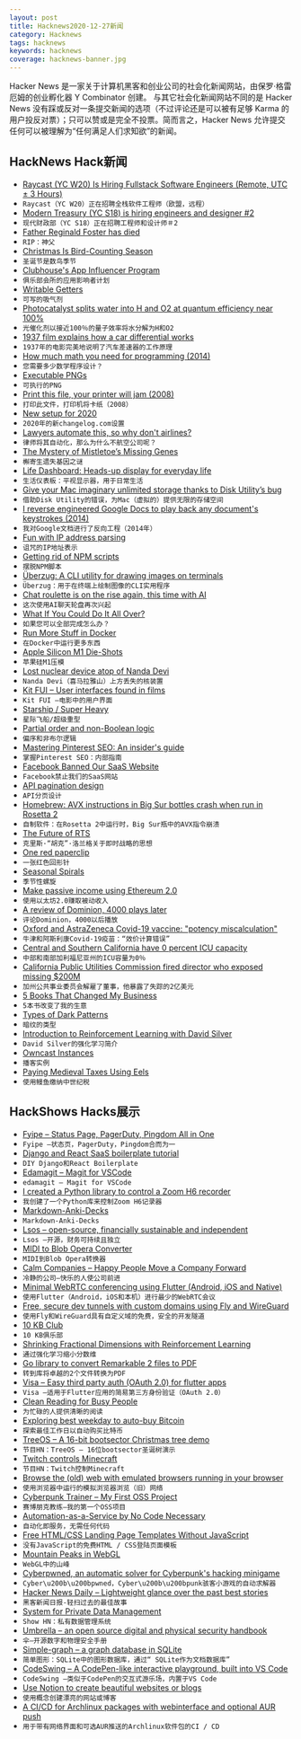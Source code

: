 ```yaml
---
layout: post
title: Hacknews2020-12-27新闻
category: Hacknews
tags: hacknews
keywords: hacknews
coverage: hacknews-banner.jpg
---
```


Hacker News 是一家关于计算机黑客和创业公司的社会化新闻网站，由保罗·格雷厄姆的创业孵化器 Y Combinator 创建。
与其它社会化新闻网站不同的是 Hacker News 没有踩或反对一条提交新闻的选项（不过评论还是可以被有足够 Karma 的用户投反对票）；只可以赞或是完全不投票。简而言之，Hacker News 允许提交任何可以被理解为“任何满足人们求知欲”的新闻。

## HackNews Hack新闻


- [Raycast (YC W20) Is Hiring Fullstack Software Engineers (Remote, UTC ± 3 Hours)](https://raycast.com/jobs/software-engineer-fullstack)
- `Raycast（YC W20）正在招聘全栈软件工程师（欧盟，远程）`
- [Modern Treasury (YC S18) is hiring engineers and designer #2](https://angel.co/company/moderntreasury)
- `现代财政部（YC S18）正在招聘工程师和设计师＃2`
- [Father Reginald Foster has died](https://theoldie.co.uk/blog/the-popes-latin-teacher)
- `RIP：神父`
- [Christmas Is Bird-Counting Season](https://fivethirtyeight.com/features/christmas-is-bird-counting-season-for-60000-americans/)
- `圣诞节是数鸟季节`
- [Clubhouse's App Influencer Program](https://www.nytimes.com/2020/12/23/style/clubhouse-app-influencers.html)
- `俱乐部会所的应用影响者计划`
- [Writable Getters](https://lea.verou.me/2020/12/writable-getters/)
- `可写的吸气剂`
- [Photocatalyst splits water into H and O2 at quantum efficiency near 100%](https://fuelcellsworks.com/news/photocatalyst-that-can-split-water-into-hydrogen-and-oxygen-at-a-quantum-efficiency-close-to-100/)
- `光催化剂以接近100％的量子效率将水分解为H和O2`
- [1937 film explains how a car differential works](https://www.roadandtrack.com/car-culture/classic-cars/a25833/1937-film-perfectly-explains-how-a-car-differential-works/)
- `1937年的电影完美地说明了汽车差速器的工作原理`
- [How much math you need for programming (2014)](https://lispmachine.wordpress.com/2014/12/05/how-much-math-you-need-for-programming/)
- `您需要多少数学程序设计？ `
- [Executable PNGs](https://djharper.dev/post/2020/12/26/executable-pngs/)
- `可执行的PNG`
- [Print this file, your printer will jam (2008)](https://nedbatchelder.com/blog/200811/print_this_file_your_printer_will_jam.html)
- `打印此文件，打印机将卡纸（2008）`
- [New setup for 2020](https://changelog.com/posts/the-new-changelog-setup-for-2020)
- `2020年的新changelog.com设置`
- [Lawyers automate this, so why don't airlines?](https://leejo.github.io/2020/12/26/EZY1952/)
- `律师将其自动化，那么为什么不航空公司呢？`
- [The Mystery of Mistletoe’s Missing Genes](http://abstractions.nautil.us/article/656/the-mystery-of-mistletoes-missing-genes)
- `槲寄生遗失基因之谜`
- [Life Dashboard: Heads-up display for everyday life](https://github.com/davidhampgonsalves/life-dashboard)
- `生活仪表板：平视显示器，用于日常生活`
- [Give your Mac imaginary unlimited storage thanks to Disk Utility’s bug](https://eclecticlight.co/2020/12/26/give-your-mac-imaginary-unlimited-storage-thanks-to-disk-utilitys-bug/)
- `借助Disk Utility的错误，为Mac（虚拟的）提供无限的存储空间`
- [I reverse engineered Google Docs to play back any document's keystrokes (2014)](http://features.jsomers.net/how-i-reverse-engineered-google-docs/)
- `我对Google文档进行了反向工程（2014年）`
- [Fun with IP address parsing](https://blog.dave.tf/post/ip-addr-parsing/)
- `诅咒的IP地址表示`
- [Getting rid of NPM scripts](https://blog.uidrafter.com/engineering/getting-rid-of-npm-scripts)
- `摆脱NPM脚本`
- [Überzug: A CLI utility for drawing images on terminals](https://github.com/seebye/ueberzug)
- `Überzug：用于在终端上绘制图像的CLI实用程序`
- [Chat roulette is on the rise again, this time with AI](https://www.wired.com/story/chatroulette-rise-again-help-ai/)
- `这次使用AI聊天轮盘再次兴起`
- [What If You Could Do It All Over?](https://www.newyorker.com/magazine/2020/12/21/what-if-you-could-do-it-all-over)
- `如果您可以全部完成怎么办？`
- [Run More Stuff in Docker](https://jonathan.bergknoff.com/journal/run-more-stuff-in-docker/)
- `在Docker中运行更多东西`
- [Apple Silicon M1 Die-Shots](https://www.techinsights.com/blog/two-new-apple-socs-two-market-events-apple-a14-and-m1)
- `苹果硅M1压模`
- [Lost nuclear device atop of Nanda Devi](https://www.livehistoryindia.com/cover-story/2020/09/18/nanda-devi-nuclear-device)
- `Nanda Devi（喜马拉雅山）上方丢失的核装置`
- [Kit FUI – User interfaces found in films](https://www.saji8k.com/kit-fui/)
- `Kit FUI –电影中的用户界面`
- [Starship / Super Heavy](https://www.faa.gov/space/stakeholder_engagement/spacex_starship/starship_super_heavy/)
- `星际飞船/超级重型`
- [Partial order and non-Boolean logic](https://wordsandbuttons.online/partial_order_and_non_boolean_logic.html)
- `偏序和非布尔逻辑`
- [Mastering Pinterest SEO: An insider's guide](https://blog.aesthetic.com/blog/pinterest-guide/)
- `掌握Pinterest SEO：内部指南`
- [Facebook Banned Our SaaS Website](https://www.jitbit.com/alexblog/295-facebook-banned-our-saas-website/)
- `Facebook禁止我们的SaaS网站`
- [API pagination design](https://solovyov.net/blog/2020/api-pagination-design/)
- `API分页设计`
- [Homebrew: AVX instructions in Big Sur bottles crash when run in Rosetta 2](https://github.com/Homebrew/homebrew-core/issues/67713)
- `自制软件：在Rosetta 2中运行时，Big Sur瓶中的AVX指令崩溃`
- [The Future of RTS](https://docs.google.com/document/d/1RIAmHaInU_tb-Xv9EMZ6SP2zLE50t91zI2ThINwCHHo/edit)
- `克里斯·“胡克”·洛兰格关于即时战略的思想`
- [One red paperclip](https://en.wikipedia.org/wiki/One_red_paperclip)
- `一张红色回形针`
- [Seasonal Spirals](https://observablehq.com/@yurivish/seasonal-spirals)
- `季节性螺旋`
- [Make passive income using Ethereum 2.0](https://sagivo.com/crypto/2020/12/26/Etherum2.0.html)
- `使用以太坊2.0赚取被动收入`
- [A review of Dominion, 4000 plays later](https://dominionstrategy.com/2012/05/29/dominionreview/)
- `评论Dominion，4000以后播放`
- [Oxford and AstraZeneca Covid-19 vaccine: "potency miscalculation"](https://www.reuters.com/article/us-health-coronavirus-britain-vaccine-sp-idUKKBN28Y0XU)
- `牛津和阿斯利康Covid-19疫苗：“效价计算错误”`
- [Central and Southern California have 0 percent ICU capacity](https://www.nytimes.com/2020/12/26/world/central-and-southern-california-icu-capacity.html)
- `中部和南部加利福尼亚州的ICU容量为0％`
- [California Public Utilities Commission fired director who exposed missing $200M](https://www.propublica.org/article/she-noticed-200-million-missing-then-she-was-fired)
- `加州公共事业委员会解雇了董事，他暴露了失踪的2亿美元`
- [5 Books That Changed My Business](https://capitalandgrowth.org/answers/Article/3516328/5-Books-That-Changed-My-Business)
- `5本书改变了我的生意`
- [Types of Dark Patterns](https://darkpatterns.org/types-of-dark-pattern.html)
- `暗纹的类型`
- [Introduction to Reinforcement Learning with David Silver](https://deepmind.com/learning-resources/-introduction-reinforcement-learning-david-silver)
- `David Silver的强化学习简介`
- [Owncast Instances](https://directory.owncast.online/)
- `播客实例`
- [Paying Medieval Taxes Using Eels](https://historiacartarum.org/eel-rents-project/)
- `使用鳗鱼缴纳中世纪税`


## HackShows Hacks展示

- [ Fyipe – Status Page, PagerDuty, Pingdom All in One](https://fyipe.com/)
- `Fyipe –状态页，PagerDuty，Pingdom合而为一`
- [ Django and React SaaS boilerplate tutorial](https://github.com/saasitive/django-react-boilerplate)
- `DIY Django和React Boilerplate`
- [ Edamagit – Magit for VSCode](https://github.com/kahole/edamagit)
- `edamagit – Magit for VSCode`
- [ I created a Python library to control a Zoom H6 recorder](https://github.com/mattogodoy/h6)
- `我创建了一个Python库来控制Zoom H6记录器`
- [ Markdown-Anki-Decks](https://github.com/lukesmurray/markdown-anki-decks)
- `Markdown-Anki-Decks`
- [ Lsos – open-source, financially sustainable and independent](https://lsos.org/)
- `Lsos –开源，财务可持续且独立`
- [ MIDI to Blob Opera Converter](https://github.com/OverlappingElvis/blob-opera-midi)
- `MIDI到Blob Opera转换器`
- [ Calm Companies – Happy People Move a Company Forward](https://wearecalmcompanies.com)
- `冷静的公司–快乐的人使公司前进`
- [ Minimal WebRTC conferencing using Flutter (Android, iOS and Native)](https://github.com/pion/example-webrtc-applications/tree/master/sfu-ws)
- `使用Flutter（Android，iOS和本机）进行最少的WebRTC会议`
- [ Free, secure dev tunnels with custom domains using Fly and WireGuard](https://github.com/LukeLambert/fly-dev-tunnel)
- `使用Fly和WireGuard具有自定义域的免费，安全的开发隧道`
- [ 10 KB Club](https://10kbclub.com/)
- `10 KB俱乐部`
- [ Shrinking Fractional Dimensions with Reinforcement Learning](https://github.com/sgillen/fractal_rl)
- `通过强化学习缩小分数维`
- [ Go library to convert Remarkable 2 files to PDF](https://github.com/poundifdef/go-remarkable2pdf)
- `转到库将卓越的2个文件转换为PDF`
- [ Visa – Easy third party auth (OAuth 2.0) for flutter apps](https://github.com/e-oj/visa)
- `Visa –适用于Flutter应用的简易第三方身份验证（OAuth 2.0）`
- [ Clean Reading for Busy People](https://pipecontent.com/)
- `为忙碌的人提供清晰的阅读`
- [ Exploring best weekday to auto-buy Bitcoin](https://github.com/berkserbet/bitcoin-autobuy-weekday-comparison/blob/main/comparison.ipynb)
- `探索最佳工作日以自动购买比特币`
- [ TreeOS – A 16-bit bootsector Christmas tree demo](https://github.com/cfallin/treeos)
- `节目HN：TreeOS – 16位bootsector圣诞树演示`
- [ Twitch controls Minecraft](https://github.com/braydo25/TwitchControlsMinecraft)
- `节目HN：Twitch控制Minecraft`
- [ Browse the (old) web with emulated browsers running in your browser](https://oldweb.today/)
- `使用浏览器中运行的模拟浏览器浏览（旧）网络`
- [ Cyberpunk Trainer – My First OSS Project](item?id=25532366)
- `赛博朋克教练–我的第一个OSS项目`
- [ Automation-as-a-Service by No Code Necessary](https://nocodenecessary.co/)
- `自动化即服务，无需任何代码`
- [ Free HTML/CSS Landing Page Templates Without JavaScript](https://uisual.com)
- `没有JavaScript的免费HTML / CSS登陆页面模板`
- [ Mountain Peaks in WebGL](https://felixpalmer.github.io/peaks-of-austria/)
- `WebGL中的山峰`
- [ Cyberpwned, an automatic solver for Cyberpunk's hacking minigame](https://github.com/nicolas-siplis/cyberpwned)
- `Cyber\u200b\u200bpwned，Cyber\u200b\u200bpunk骇客小游戏的自动求解器`
- [ Hacker News Daily – Lightweight glance over the past best stories](https://lopespm.github.io/hackernews-daily)
- `黑客新闻日报-轻扫过去的最佳故事`
- [ System for Private Data Management](https://github.com/Volmarg/personal-management-system)
- `Show HN：私有数据管理系统`
- [ Umbrella – an open source digital and physical security handbook](https://umbrella.secfirst.org)
- `伞–开源数字和物理安全手册`
- [ Simple-graph – a graph database in SQLite](https://github.com/dpapathanasiou/simple-graph)
- `简单图形：SQLite中的图形数据库，通过“ SQLite作为文档数据库”`
- [ CodeSwing – A CodePen-like interactive playground, built into VS Code](https://github.com/codespaces-contrib/codeswing)
- `CodeSwing –类似于CodePen的交互式游乐场，内置于VS Code`
- [ Use Notion to create beautiful websites or blogs](https://notelet.so)
- `使用概念创建漂亮的网站或博客`
- [ A CI/CD for Archlinux packages with webinterface and optional AUR push](https://github.com/bionade24/abs_cd)
- `用于带有网络界面和可选AUR推送的Archlinux软件包的CI / CD`

